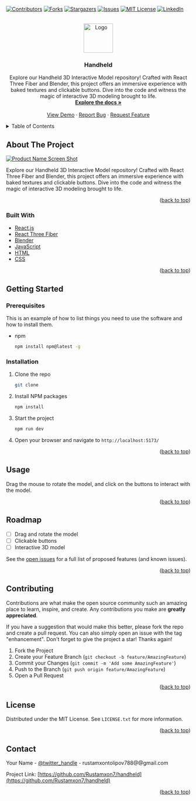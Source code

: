 <div id="top"></div>

[![Contributors][contributors-shield]][contributors-url]
[![Forks][forks-shield]][forks-url]
[![Stargazers][stars-shield]][stars-url]
[![Issues][issues-shield]][issues-url]
[![MIT License][license-shield]][license-url]
[![LinkedIn][linkedin-shield]][linkedin-url]

<!-- PROJECT LOGO -->
<br />
<div align="center">
  <a href="https://github.com/Rustamxon7/handheld">
    <img src="logo.png" alt="Logo" width="80" height="80">
  </a>

<h3 align="center">Handheld</h3>

  <p align="center">
    Explore our Handheld 3D Interactive Model repository! Crafted with React Three Fiber and Blender, this project offers an immersive experience with baked textures and clickable buttons. Dive into the code and witness the magic of interactive 3D modeling brought to life.
    <br />
    <a href="https://github.com/Rustamxon7/handheld"><strong>Explore the docs »</strong></a>
    <br />
    <br />
    <a href="https://github.com/Rustamxon7/handheld">View Demo</a>
    ·
    <a href="https://github.com/Rustamxon7/handheld/issues">Report Bug</a>
    ·
    <a href="https://github.com/Rustamxon7/handheld/issues">Request Feature</a>
  </p>
</div>

<!-- TABLE OF CONTENTS -->
<details>
  <summary>Table of Contents</summary>
  <ol>
    <li>
      <a href="#about-the-project">About The Project</a>
      <ul>
        <li><a href="#built-with">Built With</a></li>
      </ul>
    </li>
    <li>
      <a href="#getting-started">Getting Started</a>
      <ul>
        <li><a href="#prerequisites">Prerequisites</a></li>
        <li><a href="#installation">Installation</a></li>
      </ul>
    </li>
    <li><a href="#usage">Usage</a></li>
    <li><a href="#roadmap">Roadmap</a></li>
    <li><a href="#contributing">Contributing</a></li>
    <li><a href="#license">License</a></li>
    <li><a href="#contact">Contact</a></li>
    <li><a href="#acknowledgments">Acknowledgments</a></li>
  </ol>
</details>

<!-- ABOUT THE PROJECT -->

## About The Project

[![Product Name Screen Shot][product-screenshot]](public/screenshot.jpeg)

Explore our Handheld 3D Interactive Model repository! Crafted with React Three Fiber and Blender, this project offers an immersive experience with baked textures and clickable buttons. Dive into the code and witness the magic of interactive 3D modeling brought to life.

<p align="right">(<a href="#top">back to top</a>)</p>

### Built With

- [React.js](https://reactjs.org/)
- [React Three Fiber](https://docs.pmnd.rs/react-three-fiber/getting-started/introduction)
- [Blender](https://www.blender.org/)
- [JavaScript](https://www.javascript.com/)
- [HTML](https://html.com/)
- [CSS](https://css-tricks.com/)

<p align="right">(<a href="#top">back to top</a>)</p>

<!-- GETTING STARTED -->

## Getting Started

### Prerequisites

This is an example of how to list things you need to use the software and how to install them.

- npm
  ```sh
  npm install npm@latest -g
  ```

### Installation

1. Clone the repo
   ```sh
   git clone
   ```
2. Install NPM packages
   ```sh
   npm install
   ```
3. Start the project
   ```sh
   npm run dev
   ```
4. Open your browser and navigate to `http://localhost:5173/`

<p align="right">(<a href="#top">back to top</a>)</p>

<!-- USAGE EXAMPLES -->

## Usage

Drag the mouse to rotate the model, and click on the buttons to interact with the model.

<p align="right">(<a href="#top">back to top</a>)</p>

<!-- ROADMAP -->

## Roadmap

- [ ] Drag and rotate the model
- [ ] Clickable buttons
- [ ] Interactive 3D model

See the [open issues](https://github.com/Rustamxon7/handheld/issues) for a full list of proposed features (and known issues).

<p align="right">(<a href="#top">back to top</a>)</p>

<!-- CONTRIBUTING -->

## Contributing

Contributions are what make the open source community such an amazing place to learn, inspire, and create. Any contributions you make are **greatly appreciated**.

If you have a suggestion that would make this better, please fork the repo and create a pull request. You can also simply open an issue with the tag "enhancement".
Don't forget to give the project a star! Thanks again!

1. Fork the Project
2. Create your Feature Branch (`git checkout -b feature/AmazingFeature`)
3. Commit your Changes (`git commit -m 'Add some AmazingFeature'`)
4. Push to the Branch (`git push origin feature/AmazingFeature`)
5. Open a Pull Request

<p align="right">(<a href="#top">back to top</a>)</p>

<!-- LICENSE -->

## License

Distributed under the MIT License. See `LICENSE.txt` for more information.

<p align="right">(<a href="#top">back to top</a>)</p>

<!-- CONTACT -->

## Contact

Your Name - [@twitter_handle](https://twitter.com/twitter_handle) - rustamxontolipov788@@gmail.com

Project Link: [https://github.com/Rustamxon7/handheld](https://github.com/Rustamxon7/handheld)

<p align="right">(<a href="#top">back to top</a>)</p>

<!-- ACKNOWLEDGMENTS -->

<!-- ## Acknowledgments

- []()
- []()
- []()

<p align="right">(<a href="#top">back to top</a>)</p> -->

<!-- MARKDOWN LINKS & IMAGES -->
<!-- https://www.markdownguide.org/basic-syntax/#reference-style-links -->

[contributors-shield]: https://img.shields.io/github/contributors/Rustamxon7/handheld.svg?style=for-the-badge
[contributors-url]: https://github.com/Rustamxon7/handheld/graphs/contributors
[forks-shield]: https://img.shields.io/github/forks/Rustamxon7/handheld.svg?style=for-the-badge
[forks-url]: https://github.com/Rustamxon7/handheld/network/members
[stars-shield]: https://img.shields.io/github/stars/Rustamxon7/handheld.svg?style=for-the-badge
[stars-url]: https://github.com/Rustamxon7/handheld/stargazers
[issues-shield]: https://img.shields.io/github/issues/Rustamxon7/handheld.svg?style=for-the-badge
[issues-url]: https://github.com/Rustamxon7/handheld/issues
[license-shield]: https://img.shields.io/github/license/Rustamxon7/handheld.svg?style=for-the-badge
[license-url]: https://github.com/Rustamxon7/handheld/blob/master/LICENSE.txt
[linkedin-shield]: https://img.shields.io/badge/-LinkedIn-black.svg?style=for-the-badge&logo=linkedin&colorB=555
[linkedin-url]: https://linkedin.com/in/rustam-tolipov
[product-screenshot]: images/screenshot.png
